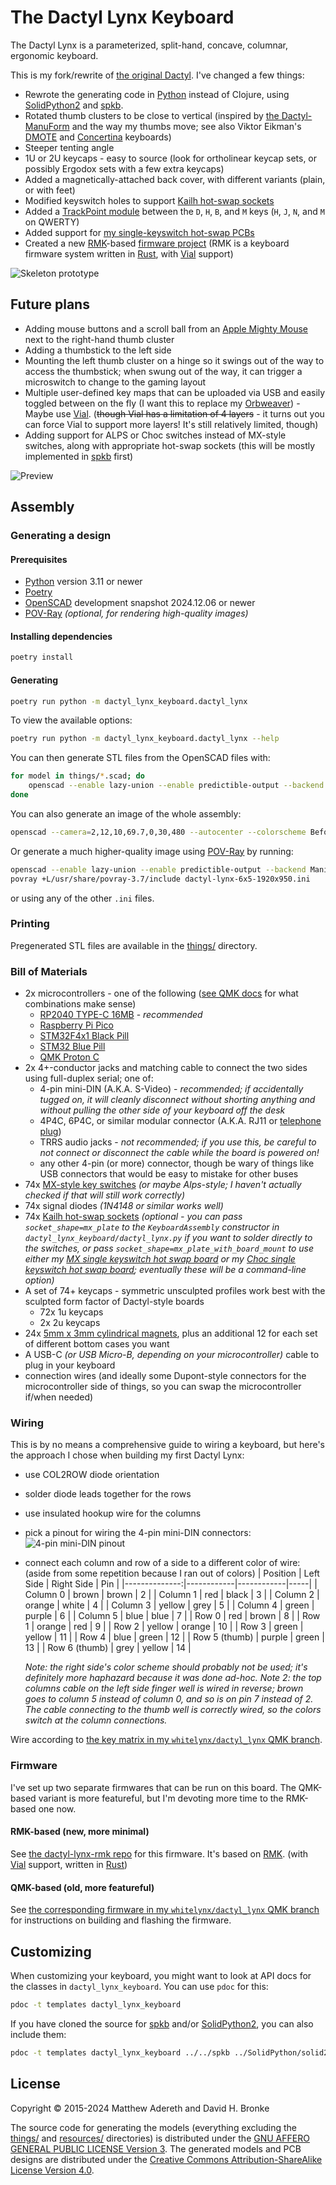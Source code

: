 # The Dactyl Lynx Keyboard

The Dactyl Lynx is a parameterized, split-hand, concave, columnar, ergonomic keyboard.

This is my fork/rewrite of [the original Dactyl][]. I've changed a few things:
* Rewrote the generating code in [Python][] instead of Clojure, using [SolidPython2][] and [spkb][].
* Rotated thumb clusters to be close to vertical (inspired by [the Dactyl-ManuForm][] and the way my thumbs move; see also Viktor Eikman's [DMOTE][] and [Concertina][] keyboards)
* Steeper tenting angle
* 1U or 2U keycaps - easy to source (look for ortholinear keycap sets, or possibly Ergodox sets with a few extra keycaps)
* Added a magnetically-attached back cover, with different variants (plain, or with feet)
* Modified keyswitch holes to support [Kailh hot-swap sockets][]
* Added a [TrackPoint module][] between the `D`, `H`, `B`, and `M` keys (`H`, `J`, `N`, and `M` on QWERTY)
* Added support for [my single-keyswitch hot-swap PCBs][]
* Created a new [RMK][]-based [firmware project][the dactyl-lynx-rmk repo] (RMK is a keyboard firmware system written in [Rust][], with [Vial][] support)

[the original Dactyl]: https://github.com/adereth/dactyl-keyboard
[Python]: https://www.python.org/
[SolidPython2]: https://github.com/jeff-dh/SolidPython/tree/master-2.0.0-beta-dev
[spkb]: https://github.com/whitelynx/spkb
[the Dactyl-ManuForm]: https://github.com/tshort/dactyl-keyboard
[DMOTE]: https://viktor.eikman.se/article/the-dmote/
[Concertina]: https://viktor.eikman.se/article/the-concertina/
[Kailh hot-swap sockets]: https://www.kailhswitch.com/mechanical-keyboard-switches/box-switches/hot-swapping-pcb-socket.html
[TrackPoint module]: https://github.com/alonswartz/trackpoint
[my single-keyswitch hot-swap PCBs]: https://hackaday.io/project/199185-lynxs-single-keyswitch-hotswap-boards
[RMK]: https://github.com/HaoboGu/rmk
[the dactyl-lynx-rmk repo]: https://github.com/whitelynx/dactyl-lynx-rmk
[Vial]: https://get.vial.today
[Rust]: https://www.rust-lang.org/

![Skeleton prototype](https://raw.githubusercontent.com/whitelynx/dactyl-lynx-keyboard/master/resources/skeleton-prototype.jpg)


## Future plans

* Adding mouse buttons and a scroll ball from an [Apple Mighty Mouse][] next to the right-hand thumb cluster
* Adding a thumbstick to the left side
* Mounting the left thumb cluster on a hinge so it swings out of the way to access the thumbstick; when swung out of the way, it can trigger a microswitch to change to the gaming layout
* Multiple user-defined key maps that can be uploaded via USB and easily toggled between on the fly (I want this to replace my [Orbweaver][]) - Maybe use [Vial][]. (~~though Vial has a limitation of 4 layers~~ - it turns out you can force Vial to support more layers! It's still relatively limited, though)
* Adding support for ALPS or Choc switches instead of MX-style switches, along with appropriate hot-swap sockets (this will be mostly implemented in [spkb][] first)

[Apple Mighty Mouse]: https://en.wikipedia.org/wiki/Apple_Mighty_Mouse
[Orbweaver]: https://www2.razer.com/au-en/gaming-keyboards-keypads/razer-orbweaver-chroma

![Preview](https://raw.githubusercontent.com/whitelynx/dactyl-lynx-keyboard/master/resources/preview.png)


## Assembly

### Generating a design

#### Prerequisites

* [Python][] version 3.11 or newer
* [Poetry](https://python-poetry.org/)
* [OpenSCAD](https://openscad.org/downloads.html#snapshots) development snapshot 2024.12.06 or newer
* [POV-Ray][] *(optional, for rendering high-quality images)*

#### Installing dependencies

```bash
poetry install
```

#### Generating

```bash
poetry run python -m dactyl_lynx_keyboard.dactyl_lynx
```

To view the available options:
```bash
poetry run python -m dactyl_lynx_keyboard.dactyl_lynx --help
```

You can then generate STL files from the OpenSCAD files with:
```bash
for model in things/*.scad; do
    openscad --enable lazy-union --enable predictible-output --backend Manifold -o things/$(basename "$model" .scad).stl "$model"
done
```

You can also generate an image of the whole assembly:
```bash
openscad --camera=2,12,10,69.7,0,30,480 --autocenter --colorscheme BeforeDawn --imgsize 3840,1800 -o things/dactyl-lynx-6x5.png things/dactyl-lynx-6x5.scad
```

Or generate a much higher-quality image using [POV-Ray][] by running:
```bash
openscad --enable lazy-union --enable predictible-output --backend Manifold -o things/dactyl-lynx-6x5.pov things/dactyl-lynx-6x5.scad
povray +L/usr/share/povray-3.7/include dactyl-lynx-6x5-1920x950.ini
```
or using any of the other `.ini` files.

[an issue rendering some files this way]: https://github.com/openscad/openscad/issues/5447
[POV-Ray]: https://www.povray.org/


### Printing

Pregenerated STL files are available in the [things/](things/) directory.


### Bill of Materials

* 2x microcontrollers - one of the following ([see QMK docs][] for what combinations make sense)
    * [RP2040 TYPE-C 16MB][] - *recommended*
    * [Raspberry Pi Pico][]
    * [STM32F4x1 Black Pill][]
    * [STM32 Blue Pill][]
    * [QMK Proton C][]
* 2x 4+-conductor jacks and matching cable to connect the two sides using full-duplex serial; one of:
    * 4-pin mini-DIN (A.K.A. S-Video) - *recommended; if accidentally tugged on, it will cleanly disconnect without shorting anything and without pulling the other side of your keyboard off the desk*
    * 4P4C, 6P4C, or similar modular connector (A.K.A. RJ11 or [telephone plug][])
    * TRRS audio jacks - *not recommended; if you use this, be careful to not connect or disconnect the cable while the board is powered on!*
    * any other 4-pin (or more) connector, though be wary of things like USB connectors that would be easy to mistake for other buses
* 74x [MX-style key switches][] *(or maybe Alps-style; I haven't actually checked if that will still work correctly)*
* 74x signal diodes *(1N4148 or similar works well)*
* 74x [Kailh hot-swap sockets][] *(optional - you can pass `socket_shape=mx_plate` to the `KeyboardAssembly` constructor in `dactyl_lynx_keyboard/dactyl_lynx.py` if you want to solder directly to the switches, or pass `socket_shape=mx_plate_with_board_mount` to use either my [MX single keyswitch hot swap board][] or my [Choc single keyswitch hot swap board][]; eventually these will be a command-line option)*
* A set of 74+ keycaps - symmetric unsculpted profiles work best with the sculpted form factor of Dactyl-style boards
    * 72x 1u keycaps
    * 2x 2u keycaps
* 24x [5mm x 3mm cylindrical magnets][], plus an additional 12 for each set of different bottom cases you want
* A USB-C *(or USB Micro-B, depending on your microcontroller)* cable to plug in your keyboard
* connection wires (and ideally some Dupont-style connectors for the microcontroller side of things, so you can swap the microcontroller if/when needed)


[see QMK docs]: https://docs.qmk.fm/#/feature_split_keyboard
[RP2040 TYPE-C 16MB]: https://www.aliexpress.com/item/1005003928558306.html?spm=a2g0o.order_list.order_list_main.23.42c018022ZKVRW
[Raspberry Pi Pico]: https://www.raspberrypi.com/products/raspberry-pi-pico/
[STM32F4x1 Black Pill]: https://github.com/WeActStudio/WeActStudio.MiniSTM32F4x1
[STM32 Blue Pill]: http://www.hiletgo.com/ProductDetail/2169541.html
[QMK Proton C]: https://qmk.fm/proton-c/
[telephone plug]: https://en.wikipedia.org/wiki/Telephone_jack_and_plug
[MX-style key switches]: https://mechanicalkeyboards.com/switches/index.php
[MX single keyswitch hot swap board]: https://www.flux.ai/whitelynx/mx-single-keyswitch-hot-swap-board?editor=pcb_3d
[Choc single keyswitch hot swap board]: https://www.flux.ai/whitelynx/choc-single-keyswitch-hot-swap-board?editor=pcb_3d
[5mm x 3mm cylindrical magnets]: https://www.aliexpress.com/item/1005005118080851.html


### Wiring

This is by no means a comprehensive guide to wiring a keyboard, but here's the approach I chose when building my first Dactyl Lynx:

* use COL2ROW diode orientation
* solder diode leads together for the rows
* use insulated hookup wire for the columns
* pick a pinout for wiring the 4-pin mini-DIN connectors: 
    ![4-pin mini-DIN pinout](https://raw.githubusercontent.com/whitelynx/dactyl-lynx-keyboard/master/resources/4-pin-mini-din-pinout.png)
* connect each column and row of a side to a different color of wire: (aside from some repetition because I ran out of colors)
  |      Position | Left Side  | Right Side | Pin |
  |--------------:|------------|------------|-----|
  |      Column 0 | brown      | brown      | 2   |
  |      Column 1 | red        | black      | 3   |
  |      Column 2 | orange     | white      | 4   |
  |      Column 3 | yellow     | grey       | 5   |
  |      Column 4 | green      | purple     | 6   |
  |      Column 5 | blue       | blue       | 7   |
  |         Row 0 | red        | brown      | 8   |
  |         Row 1 | orange     | red        | 9   |
  |         Row 2 | yellow     | orange     | 10  |
  |         Row 3 | green      | yellow     | 11  |
  |         Row 4 | blue       | green      | 12  |
  | Row 5 (thumb) | purple     | green      | 13  |
  | Row 6 (thumb) | grey       | yellow     | 14  |

  *Note: the right side's color scheme should probably not be used; it's definitely more haphazard because it was done ad-hoc.*
  *Note 2: the top columns cable on the left side finger well is wired in reverse; brown goes to column 5 instead of column 0, and so is on pin 7 instead of 2. The cable connecting to the thumb well is correctly wired, so the colors switch at the column connections.*

Wire according to [the key matrix in my `whitelynx/dactyl_lynx` QMK branch][QMK key matrix].


[QMK key matrix]: https://github.com/whitelynx/qmk_firmware/blob/whitelynx/dactyl_lynx/keyboards/handwired/dactyl_lynx/info.json


### Firmware

I've set up two separate firmwares that can be run on this board. The QMK-based variant is more featureful, but I'm devoting more time to the RMK-based one now.

#### RMK-based (new, more minimal)

See [the dactyl-lynx-rmk repo][] for this firmware. It's based on [RMK][]. (with [Vial][] support, written in [Rust][])

#### QMK-based (old, more featureful)

See [the corresponding firmware in my `whitelynx/dactyl_lynx` QMK branch][QMK firmware] for instructions on building and flashing the firmware.

[QMK firmware]: https://github.com/whitelynx/qmk_firmware/tree/whitelynx/dactyl_lynx/keyboards/handwired/dactyl_lynx


## Customizing

When customizing your keyboard, you might want to look at API docs for the classes in `dactyl_lynx_keyboard`. You can use `pdoc` for this:
```bash
pdoc -t templates dactyl_lynx_keyboard
```

If you have cloned the source for [spkb][] and/or [SolidPython2][], you can also include them:
```bash
pdoc -t templates dactyl_lynx_keyboard ../../spkb ../SolidPython/solid2
```


## License

Copyright © 2015-2024 Matthew Adereth and David H. Bronke

The source code for generating the models (everything excluding the [things/](things/) and [resources/](resources/) directories) is distributed under the [GNU AFFERO GENERAL PUBLIC LICENSE Version 3](LICENSE).  The generated models and PCB designs are distributed under the [Creative Commons Attribution-ShareAlike License Version 4.0](LICENSE-models).
